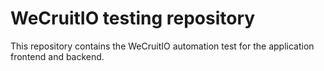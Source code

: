 # WeCruitIO testing repository

This repository contains the WeCruitIO automation test for the application frontend and backend.
